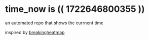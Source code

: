 # time_now is (( 1722646800355 ))

an automated repo that shows the currnent time

inspired by [breakingheatmap](https://github.com/breakingheatmap/breakingheatmap)